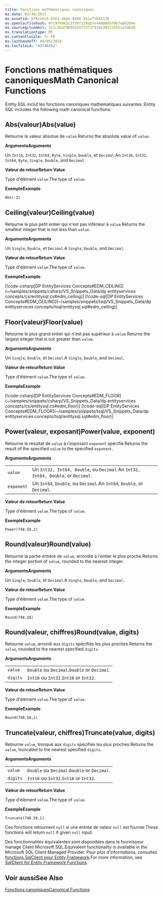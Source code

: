 ```yaml
---
title: Fonctions mathématiques canoniques
ms.date: 03/30/2017
ms.assetid: 6f6cddc6-b561-4ebe-84b6-841ef5b4113b
ms.openlocfilehash: 0fc9f4942c3f76f139ab7e4400005f0bfe80204e
ms.sourcegitcommit: 3c1c3ba79895335ff3737934e39372555ca7d6d0
ms.translationtype: MT
ms.contentlocale: fr-FR
ms.lasthandoff: 09/05/2018
ms.locfileid: "43740352"
---
```

# <a name="math-canonical-functions"></a><span data-ttu-id="8f3f4-102">Fonctions mathématiques canoniques</span><span class="sxs-lookup"><span data-stu-id="8f3f4-102">Math Canonical Functions</span></span>

<span data-ttu-id="8f3f4-103">Entity SQL inclut les fonctions canoniques mathématiques suivantes :</span><span class="sxs-lookup"><span data-stu-id="8f3f4-103">Entity SQL includes the following math canonical functions:</span></span>
  
## <a name="absvalue"></a><span data-ttu-id="8f3f4-104">Abs(valeur)</span><span class="sxs-lookup"><span data-stu-id="8f3f4-104">Abs(value)</span></span>

<span data-ttu-id="8f3f4-105">Retourne la valeur absolue de `value`.</span><span class="sxs-lookup"><span data-stu-id="8f3f4-105">Returns the absolute value of `value`.</span></span>

<span data-ttu-id="8f3f4-106">**Arguments**</span><span class="sxs-lookup"><span data-stu-id="8f3f4-106">**Arguments**</span></span>

<span data-ttu-id="8f3f4-107">Un `Int16`, `Int32`, `Int64`, `Byte`, `Single`, `Double`, et `Decimal`.</span><span class="sxs-lookup"><span data-stu-id="8f3f4-107">An `Int16`, `Int32`, `Int64`, `Byte`, `Single`, `Double`, and `Decimal`.</span></span>

<span data-ttu-id="8f3f4-108">**Valeur de retour**</span><span class="sxs-lookup"><span data-stu-id="8f3f4-108">**Return Value**</span></span>

<span data-ttu-id="8f3f4-109">Type d'élément `value`.</span><span class="sxs-lookup"><span data-stu-id="8f3f4-109">The type of `value`.</span></span>

<span data-ttu-id="8f3f4-110">**Exemple**</span><span class="sxs-lookup"><span data-stu-id="8f3f4-110">**Example**</span></span>

`Abs(-2)`

## <a name="ceilingvalue"></a><span data-ttu-id="8f3f4-111">Ceiling(valeur)</span><span class="sxs-lookup"><span data-stu-id="8f3f4-111">Ceiling(value)</span></span>

<span data-ttu-id="8f3f4-112">Retourne le plus petit entier qui n'est pas inférieur à `value`.</span><span class="sxs-lookup"><span data-stu-id="8f3f4-112">Returns the smallest integer that is not less than `value`.</span></span>

<span data-ttu-id="8f3f4-113">**Arguments**</span><span class="sxs-lookup"><span data-stu-id="8f3f4-113">**Arguments**</span></span>

<span data-ttu-id="8f3f4-114">Un `Single`, `Double`, et `Decimal`.</span><span class="sxs-lookup"><span data-stu-id="8f3f4-114">A `Single`, `Double`, and `Decimal`.</span></span>

<span data-ttu-id="8f3f4-115">**Valeur de retour**</span><span class="sxs-lookup"><span data-stu-id="8f3f4-115">**Return Value**</span></span>

<span data-ttu-id="8f3f4-116">Type d'élément `value`.</span><span class="sxs-lookup"><span data-stu-id="8f3f4-116">The type of `value`.</span></span>

<span data-ttu-id="8f3f4-117">**Exemple**</span><span class="sxs-lookup"><span data-stu-id="8f3f4-117">**Example**</span></span>

[!code-csharp[DP EntityServices Concepts#EDM_CEILING](~/samples/snippets/csharp/VS_Snippets_Data/dp entityservices concepts/cs/entitysql.cs#edm_ceiling)]
[!code-sql[DP EntityServices Concepts#EDM_CEILING](~/samples/snippets/tsql/VS_Snippets_Data/dp entityservices concepts/tsql/entitysql.sql#edm_ceiling)]

## <a name="floorvalue"></a><span data-ttu-id="8f3f4-118">Floor(valeur)</span><span class="sxs-lookup"><span data-stu-id="8f3f4-118">Floor(value)</span></span>

<span data-ttu-id="8f3f4-119">Retourne le plus grand entier qui n'est pas supérieur à `value`.</span><span class="sxs-lookup"><span data-stu-id="8f3f4-119">Returns the largest integer that is not greater than `value`.</span></span>

<span data-ttu-id="8f3f4-120">**Arguments**</span><span class="sxs-lookup"><span data-stu-id="8f3f4-120">**Arguments**</span></span>

<span data-ttu-id="8f3f4-121">Un `Single`, `Double`, et `Decimal`.</span><span class="sxs-lookup"><span data-stu-id="8f3f4-121">A `Single`, `Double`, and `Decimal`.</span></span>

<span data-ttu-id="8f3f4-122">**Valeur de retour**</span><span class="sxs-lookup"><span data-stu-id="8f3f4-122">**Return Value**</span></span>

<span data-ttu-id="8f3f4-123">Type d'élément `value`.</span><span class="sxs-lookup"><span data-stu-id="8f3f4-123">The type of `value`.</span></span>

<span data-ttu-id="8f3f4-124">**Exemple**</span><span class="sxs-lookup"><span data-stu-id="8f3f4-124">**Example**</span></span>

[!code-csharp[DP EntityServices Concepts#EDM_FLOOR](~/samples/snippets/csharp/VS_Snippets_Data/dp entityservices concepts/cs/entitysql.cs#edm_floor)]
[!code-sql[DP EntityServices Concepts#EDM_FLOOR](~/samples/snippets/tsql/VS_Snippets_Data/dp entityservices concepts/tsql/entitysql.sql#edm_floor)]

## <a name="powervalue-exponent"></a><span data-ttu-id="8f3f4-125">Power(valeur, exposant)</span><span class="sxs-lookup"><span data-stu-id="8f3f4-125">Power(value, exponent)</span></span>

<span data-ttu-id="8f3f4-126">Retourne le résultat de `value` à l'exposant `exponent` spécifié.</span><span class="sxs-lookup"><span data-stu-id="8f3f4-126">Returns the result of the specified `value` to the specified `exponent`.</span></span>

<span data-ttu-id="8f3f4-127">**Arguments**</span><span class="sxs-lookup"><span data-stu-id="8f3f4-127">**Arguments**</span></span>

|  |  |
|--|--|
|`value` | <span data-ttu-id="8f3f4-128">Un `Int32, Int64, Double`, ou `Decimal`.</span><span class="sxs-lookup"><span data-stu-id="8f3f4-128">An `Int32, Int64, Double`, or `Decimal`.</span></span> |
|`exponent` | <span data-ttu-id="8f3f4-129">Un `Int64`, `Double`, ou `Decimal`.</span><span class="sxs-lookup"><span data-stu-id="8f3f4-129">An `Int64`, `Double`, or `Decimal`.</span></span> |

<span data-ttu-id="8f3f4-130">**Valeur de retour**</span><span class="sxs-lookup"><span data-stu-id="8f3f4-130">**Return Value**</span></span>

<span data-ttu-id="8f3f4-131">Type d'élément `value`.</span><span class="sxs-lookup"><span data-stu-id="8f3f4-131">The type of `value`.</span></span>

<span data-ttu-id="8f3f4-132">**Exemple**</span><span class="sxs-lookup"><span data-stu-id="8f3f4-132">**Example**</span></span>

`Power(748.58,2)`

## <a name="roundvalue"></a><span data-ttu-id="8f3f4-133">Round(valeur)</span><span class="sxs-lookup"><span data-stu-id="8f3f4-133">Round(value)</span></span>

<span data-ttu-id="8f3f4-134">Retourne la partie entière de `value`, arrondie à l'entier le plus proche.</span><span class="sxs-lookup"><span data-stu-id="8f3f4-134">Returns the integer portion of `value`, rounded to the nearest integer.</span></span>

<span data-ttu-id="8f3f4-135">**Arguments**</span><span class="sxs-lookup"><span data-stu-id="8f3f4-135">**Arguments**</span></span>

<span data-ttu-id="8f3f4-136">Un `Single`, `Double`, et `Decimal`.</span><span class="sxs-lookup"><span data-stu-id="8f3f4-136">A `Single`, `Double`, and `Decimal`.</span></span>

<span data-ttu-id="8f3f4-137">**Valeur de retour**</span><span class="sxs-lookup"><span data-stu-id="8f3f4-137">**Return Value**</span></span>

<span data-ttu-id="8f3f4-138">Type d'élément `value`.</span><span class="sxs-lookup"><span data-stu-id="8f3f4-138">The type of `value`.</span></span>

<span data-ttu-id="8f3f4-139">**Exemple**</span><span class="sxs-lookup"><span data-stu-id="8f3f4-139">**Example**</span></span>

`Round(748.58)`

## <a name="roundvalue-digits"></a><span data-ttu-id="8f3f4-140">Round(valeur, chiffres)</span><span class="sxs-lookup"><span data-stu-id="8f3f4-140">Round(value, digits)</span></span>

<span data-ttu-id="8f3f4-141">Retourne `value`, arrondi aux `digits` spécifiés les plus proches.</span><span class="sxs-lookup"><span data-stu-id="8f3f4-141">Returns the `value`, rounded to the nearest specified `digits`.</span></span>

<span data-ttu-id="8f3f4-142">**Arguments**</span><span class="sxs-lookup"><span data-stu-id="8f3f4-142">**Arguments**</span></span>

|  |  |
|--|--|
|`value`|<span data-ttu-id="8f3f4-143">`Double` ou `Decimal`.</span><span class="sxs-lookup"><span data-stu-id="8f3f4-143">`Double` or `Decimal`.</span></span>|
|`digits`|<span data-ttu-id="8f3f4-144">`Int16` ou `Int32`.</span><span class="sxs-lookup"><span data-stu-id="8f3f4-144">`Int16` or `Int32`.</span></span>|

<span data-ttu-id="8f3f4-145">**Valeur de retour**</span><span class="sxs-lookup"><span data-stu-id="8f3f4-145">**Return Value**</span></span>

<span data-ttu-id="8f3f4-146">Type d'élément `value`.</span><span class="sxs-lookup"><span data-stu-id="8f3f4-146">The type of `value`.</span></span>

<span data-ttu-id="8f3f4-147">**Exemple**</span><span class="sxs-lookup"><span data-stu-id="8f3f4-147">**Example**</span></span>

`Round(748.58,1)`

## <a name="truncatevalue-digits"></a><span data-ttu-id="8f3f4-148">Truncate(valeur, chiffres)</span><span class="sxs-lookup"><span data-stu-id="8f3f4-148">Truncate(value, digits)</span></span>

<span data-ttu-id="8f3f4-149">Retourne `value`, tronqué aux `digits` spécifiés les plus proches.</span><span class="sxs-lookup"><span data-stu-id="8f3f4-149">Returns the `value`, truncated to the nearest specified `digits`.</span></span>

<span data-ttu-id="8f3f4-150">**Arguments**</span><span class="sxs-lookup"><span data-stu-id="8f3f4-150">**Arguments**</span></span>

|  |  |
|--|--|
|`value`|<span data-ttu-id="8f3f4-151">`Double` ou `Decimal`.</span><span class="sxs-lookup"><span data-stu-id="8f3f4-151">`Double` or `Decimal`.</span></span>|
|`digits`|<span data-ttu-id="8f3f4-152">`Int16` ou `Int32`.</span><span class="sxs-lookup"><span data-stu-id="8f3f4-152">`Int16` or `Int32`.</span></span>|

<span data-ttu-id="8f3f4-153">**Valeur de retour**</span><span class="sxs-lookup"><span data-stu-id="8f3f4-153">**Return Value**</span></span>

<span data-ttu-id="8f3f4-154">Type d'élément `value`.</span><span class="sxs-lookup"><span data-stu-id="8f3f4-154">The type of `value`.</span></span>

<span data-ttu-id="8f3f4-155">**Exemple**</span><span class="sxs-lookup"><span data-stu-id="8f3f4-155">**Example**</span></span>

`Truncate(748.58,1)`  
  
 <span data-ttu-id="8f3f4-156">Ces fonctions retournent `null` si une entrée de valeur `null` est fournie.</span><span class="sxs-lookup"><span data-stu-id="8f3f4-156">These functions will return `null` if given `null` input.</span></span>  
  
 <span data-ttu-id="8f3f4-157">Des fonctionnalités équivalentes sont disponibles dans le fournisseur managé Client Microsoft SQL.</span><span class="sxs-lookup"><span data-stu-id="8f3f4-157">Equivalent functionality is available in the Microsoft SQL Client Managed Provider.</span></span> <span data-ttu-id="8f3f4-158">Pour plus d’informations, consultez [fonctions SqlClient pour Entity Framework](../../../../../../docs/framework/data/adonet/ef/sqlclient-for-ef-functions.md).</span><span class="sxs-lookup"><span data-stu-id="8f3f4-158">For more information, see [SqlClient for Entity Framework Functions](../../../../../../docs/framework/data/adonet/ef/sqlclient-for-ef-functions.md).</span></span>  
  
## <a name="see-also"></a><span data-ttu-id="8f3f4-159">Voir aussi</span><span class="sxs-lookup"><span data-stu-id="8f3f4-159">See Also</span></span>  
 [<span data-ttu-id="8f3f4-160">Fonctions canoniques</span><span class="sxs-lookup"><span data-stu-id="8f3f4-160">Canonical Functions</span></span>](../../../../../../docs/framework/data/adonet/ef/language-reference/canonical-functions.md)
